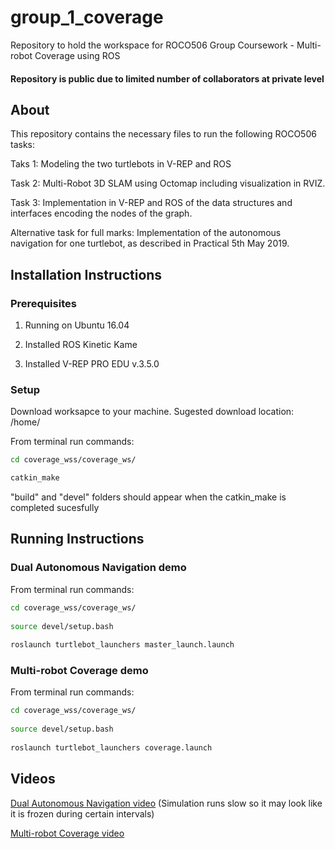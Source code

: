 # group_1_coverage
Repository to hold the workspace for ROCO506 Group Coursework - Multi-robot Coverage using ROS

#### Repository is public due to limited number of collaborators at private level

## About
This repository contains the necessary files to run the following ROCO506 tasks:

Taks 1: Modeling the two turtlebots in V-REP and ROS

Task 2: Multi-Robot 3D SLAM using Octomap including visualization in RVIZ.

Task 3: Implementation in V-REP and ROS of the data structures and interfaces encoding the nodes of the graph. 

Alternative task for full marks: Implementation of the autonomous navigation for one turtlebot, as described in Practical 5th May 2019.

## Installation Instructions

### Prerequisites
1. Running on Ubuntu 16.04

2. Installed ROS Kinetic Kame

3. Installed V-REP PRO EDU v.3.5.0

### Setup
Download worksapce to your machine. Sugested download location: /home/

From terminal run commands:
```bash
cd coverage_wss/coverage_ws/

catkin_make
```

"build" and "devel" folders should appear when the catkin_make is completed sucesfully

## Running Instructions

### Dual Autonomous Navigation demo
From terminal run commands:
  
```bash
cd coverage_wss/coverage_ws/
  
source devel/setup.bash
 
roslaunch turtlebot_launchers master_launch.launch
```

### Multi-robot Coverage demo
From terminal run commands:
 
```bash 
cd coverage_wss/coverage_ws/
  
source devel/setup.bash
  
roslaunch turtlebot_launchers coverage.launch
```

## Videos

[Dual Autonomous Navigation video](https://www.youtube.com/watch?v=ZRH_pJarqpo) (Simulation runs slow so it may look like it is frozen during certain intervals)

[Multi-robot Coverage video](https://www.youtube.com/watch?v=m6F9Eu0oMMM)
